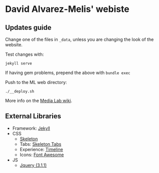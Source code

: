 # David Alvarez-Melis' webiste

## Updates guide
Change one of the files in `_data`, unless you are changing the look of the website.

Test changes with:
```
jekyll serve
```

If having gem problems, prepend the above with `bundle exec`

Push to the ML web directory:
```
./__deploy.sh
```
More info on the [Media Lab wiki](http://wiki.media.mit.edu/view/Necsys/WebPagePersonal).


## External Libraries
- Framework: [Jekyll](http://jekyllrb.com/)
- CSS
  - [Skeleton](getskeleton.com)
  - Tabs: [Skeleton Tabs](https://github.com/nathancahill/skeleton-tabs)
  - Experience: [Timeline](https://codepen.io/NilsWe/pen/FemfK)
  - Icons: [Font Awesome](http://fontawesome.io/)
- JS
  - [Jquery (3.1.1)](https://jquery.com/)
